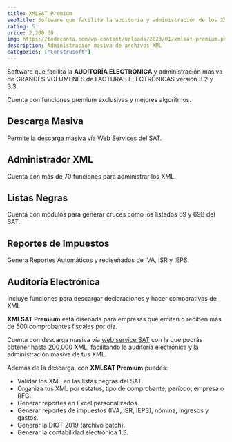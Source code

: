 ```yaml
---
title: XMLSAT Premium
seoTitle: Software que facilita la auditoría y administración de los XML
rating: 5
price: 2,200.00
img: https://todoconta.com/wp-content/uploads/2023/01/xmlsat-premium.png
description: Administración masiva de archivos XML
categories: ["Construsoft"]
---
```

Software que facilita la **AUDITORÍA ELECTRÓNICA** y administración masiva de GRANDES VOLÚMENES de FACTURAS ELECTRÓNICAS versión 3.2 y 3.3.

Cuenta con funciones premium exclusivas y mejores algoritmos.

## Descarga Masiva
Permite la descarga masiva vía Web Services del SAT.

## Administrador XML
Cuenta con más de 70 funciones para administrar los XML.

## Listas Negras
Cuenta con módulos para generar cruces cómo los listados 69 y 69B del SAT.

## Reportes de Impuestos
Genera Reportes Automáticos y rediseñados de IVA, ISR y IEPS.

## Auditoría Electrónica
Incluye funciones para descargar declaraciones y hacer comparativas de XML.

**XMLSAT Premium** está diseñada para empresas que emiten o reciben más de 500 comprobantes fiscales por día.

Cuenta con descarga masiva vía [web service SAT](/web-service-sat/) con la que podrás obtener hasta 200,000 XML, facilitando la auditoría electrónica y la administración masiva de tus XML.

Además de la descarga, con **XMLSAT Premium** puedes:

- Validar los XML en las listas negras del SAT. 
- Organiza tus XML por estatus, tipo de comprobante, período, empresa o RFC. 
- Generar reportes en Excel personalizados. 
- Generar reportes de impuestos (IVA, ISR, IEPS), nómina, ingresos y gastos. 
- Generar la DIOT 2019 (archivo batch). 
- Generar la contabilidad electrónica 1.3.
